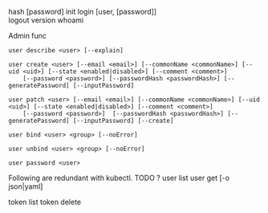 
hash [password]
init <url>
login [user, [password]]   
logout
version
whoami

Admin func

    user describe <user> [--explain]

    user create <user> [--email <email>] [--commonName <commonName>] [--uid <uid>] [--state <enabled|disabled>] [--comment <comment>] 
        [--password <password>] [--passwordHash <passwordHash>] [--generatePassword] [--inputPassword]

    user patch <user> [--email <email>] [--commonName <commonName>] [--uid <uid>] [--state <enabled|disabled>] [--comment <comment>] 
        [--password <password>]  [--passwordHash <passwordHash>] [--generatePassword] [--inputPassword] [--create]

    user bind <user> <group> [--noError]
    
    user unbind <user> <group> [--noError]
    
    user password <user>

Following are redundant with kubectl. TODO ?
user list 
user get <user> [-o json|yaml]

token list
token delete <token>